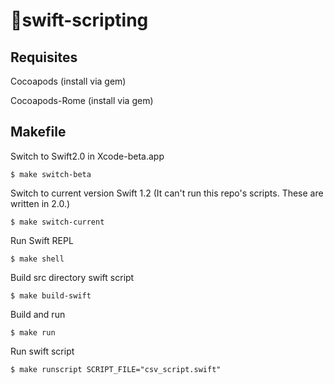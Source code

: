 # 🐁swift-scripting

## Requisites
Cocoapods (install via gem)

Cocoapods-Rome (install via gem)

## Makefile
Switch to Swift2.0 in Xcode-beta.app
```
$ make switch-beta
```

Switch to current version Swift 1.2 (It can't run this repo's scripts. These are written in 2.0.)
```
$ make switch-current
```

Run Swift REPL
```
$ make shell
```

Build src directory swift script
```
$ make build-swift
```

Build and run
```
$ make run
```

Run swift script
```
$ make runscript SCRIPT_FILE="csv_script.swift"
```

